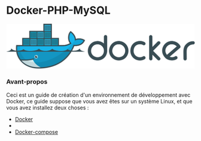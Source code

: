 # Docker-PHP-MySQL

<img src = " 	dockerEtiquette.svg">

<h3> Avant-propos </h3>

<p> Ceci est un guide de création d'un environnement de développement avec Docker, ce guide suppose que vous avez êtes sur un système Linux, et que vous avez installez deux choses : </p>

<ul>
  <li> <a href="https://www.digitalocean.com/community/tutorials/comment-installer-et-utiliser-docker-sur-ubuntu-18-04-fr">Docker </a><li>
  <li> <a href="https://docs.docker.com/compose/install/"> Docker-compose </a>

</ul>    
    
